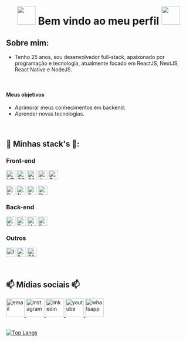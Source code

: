 <h1 align='center'>
 <strong>
  <img src="https://media.giphy.com/media/WUlplcMpOCEmTGBtBW/giphy.gif" width="50">
   Bem vindo ao meu perfil
  <img src="https://media.giphy.com/media/WUlplcMpOCEmTGBtBW/giphy.gif" width="50">
 </strong>
</h1>

## Sobre mim:
 - Tenho 25 anos, sou desenvolvedor full-stack, apaixonado por programação e tecnologia, atualmente focado em ReactJS, NextJS, React Native e NodeJS.
 
 <br>
 
 #### Meus objetivos
 + Aprimorar meus conhecimentos em backend;
 + Aprender novas tecnologias.

<br>
   
 
## 🚀 Minhas stack's 🚀:

 ### Front-end

<p>
 <img alt="HTML5" height="25" align="center" src="https://img.shields.io/badge/HTML5-E34F26?style=flat&logo=html5&logoColor=white" />
 <img alt="CSS3" height="25" align="center" src="https://img.shields.io/badge/CSS3-1572B6?style=flat&logo=css3&logoColor=white" />
 <img alt="SASS" height="25" align="center" src="https://img.shields.io/badge/Sass-CC6699?style=flat&logo=sass&logoColor=white" />
 <img alt="JavaScript" height="25" align="center" src="https://img.shields.io/badge/JavaScript-323330?style=flat&logo=javascript&logoColor=F7DF1E" />
 <img alt="TypeScript" height="25" align="center" src="https://img.shields.io/badge/TypeScript-007ACC?style=flat&logo=typescript&logoColor=white" />

 <br>
 <br>
  <img alt="React" height="25" align="center" src="https://img.shields.io/badge/React-20232A?style=flat&logo=react&logoColor=61DAFB"/>
  <img alt="NextJS" height="25" align="center" src="https://img.shields.io/badge/NextJS-20232A?style=flat&logo=next.js&logoColor=61DAFB"/>
  <img alt="Bootstrap" height="25" align="center" src="https://img.shields.io/badge/Bootstrap-563D7C?style=flat&logo=bootstrap&logoColor=white" />
  <img alt="Styled-Components" height="25" align="center" src="https://img.shields.io/badge/Styled--Components-DB7093?style=flat&logo=styled-components&logoColor=white" />
</p>
 
### Back-end

<p>
 <img alt="NodeJS" height="25" align="center" src="https://img.shields.io/badge/Node.js-43853D?style=flat&logo=node.js&logoColor=white"/>
 <img alt="TypeScript" height="25" align="center" src="https://img.shields.io/badge/TypeScript-007ACC?style=flat&logo=typescript&logoColor=white" />
 <img alt="Heroku" height="25" align="center" src="https://img.shields.io/badge/-Heroku-430098?style=flat&logo=heroku&logoColor=white" />
 <img alt="Swagger" height="25" align="center" src="https://img.shields.io/badge/-Swagger-85EA2D?style=flat&logo=swagger&logoColor=white" />
</p>

### Outros

<p>
 <img alt="Insomnia" height="25" align="center" src="https://img.shields.io/badge/-Insomnia-5849BE?style=flat&logo=insomnia&logoColor=white" />
 <img alt="Prettier" height="25" align="center" src="https://img.shields.io/badge/-Prettier-F7B93E?style=flat&logo=prettier&logoColor=white" />
 <img alt="ESLint" height="25" align="center" src="https://img.shields.io/badge/-ESLint-4B32C3?style=flat&logo=eslint&logoColor=white" />
</p>

 <br>

## 📫 Mídias sociais 📫
<div>
<!--    <a href="https://darkwood.fr"><img src="https://img.icons8.com/fluent/96/000000/domain.png" alt="darkwood"/></a> -->
 <a href="mailto:carlosdoria953@gmail.com" target="_blank">
   <img height="50" width="50" src="https://img.icons8.com/color/96/000000/gmail.png" alt="email"/>
 </a>
 <a href="https://www.instagram.com/carlosc.doria" target="_blank">
   <img height="50" width="50" src="https://img.icons8.com/color/96/000000/instagram-new.png" alt="instagram"/>
 </a>
 <a href="https://www.linkedin.com/in/carlos-d%C3%B3ria-877122199/" target="_blank">
   <img height="50" width="50" src="https://img.icons8.com/color/96/000000/linkedin.png" alt="linkedin"/>
 </a>
   <a href="https://www.youtube.com/channel/UC4uXNuL38Q2mbMtZ0Spm3Vg/videos" target="_blank">
    <img height="50" width="50" src="https://img.icons8.com/color/96/000000/youtube.png" alt="youtube"/>
 </a>
  </a>
   <a href="https://api.whatsapp.com/send?phone=5582988970954" target="_blank">
    <img height="50" width="50" src="https://img.icons8.com/color/96/000000/whatsapp.png" alt="whatsapp"/>
 </a>
<!--   <a href="https://twitter.com/matyo91"><img src="https://img.icons8.com/color/96/000000/twitter-squared.png" alt="twitter"/></a> -->
<!--   <a href="https://www.twitch.tv/matyo913"><img src="https://img.icons8.com/color/96/000000/twitch--v2.png" alt="twitch"/></a> -->
<!--   <a href="https://fr.pinterest.com/matyo91"><img src="https://img.icons8.com/color/96/000000/pinterest--v1.png" alt="pinterest"/></a> -->
<!--   <a href="https://soundcloud.com/matyo91"><img src="https://img.icons8.com/color/96/000000/soundcloud.png" alt="soundcloud"/></a> -->
<!--   <a href="https://soundcloud.com/djmatyo91"><img src="https://img.icons8.com/color/96/000000/soundcloud.png" alt="soundcloud"/></a> -->
<!--   <a href="https://medium.com/@matyo91"><img src="https://img.icons8.com/color/96/000000/medium-logo.png" alt="medium"/></a> -->
<!--   <a href="https://www.mixcloud.com/matyo91"><img src="https://img.icons8.com/windows/96/000000/mixcloud.png" alt="mixcloud"/></a> -->
<!--   <a href="https://keybase.io/matyo91"><img src="https://img.icons8.com/windows/96/000000/keybase2.png" alt="keybase"/></a> -->
<!--   <a href="https://steamcommunity.com/id/matyo91"><img src="https://img.icons8.com/fluent/96/000000/steam.png" alt="steam"/></a> -->
<!--   <a href="https://vk.com/matyo91"><img src="https://img.icons8.com/nolan/96/vk-circled.png" alt="vk"/></a> -->
<!--   <a href="https://open.spotify.com/user/matyo91"><img src="https://img.icons8.com/color/96/000000/spotify--v1.png" alt="spotify"/></a> -->
<!--   <a href="https://tripadvisor.com/members/matyo91"><img src="https://img.icons8.com/color/96/000000/tripadvisor.png" alt="tripadvisor"/></a> -->
<!--   <a href="https://www.bandcamp.com/matyo91"><img src="https://img.icons8.com/nolan/96/bandcamp-button.png" alt="bandcamp"/></a> -->
<!--   <a href="https://stackoverflow.com/users/4027349/mathieu-ledru"><img src="https://img.icons8.com/color/96/000000/stackoverflow.png" alt="stackoverflow"/></a> -->
<!--   <a href="https://connect.symfony.com/profile/matyo91"><img src="https://img.icons8.com/color/96/000000/symfony.png" alt="symfony"/></a> -->
<!--   <a href="https://hub.docker.com/u/matyo91"><img src="https://img.icons8.com/color/96/000000/docker.png" alt="docker"/></a> -->
<!--   <a href="mailto:Matyo#2285"><img src="https://img.icons8.com/color/96/000000/battle-net.png" alt="battle.net"/></a> -->
<!--   <a href="mailto:matyo91#0417"><img src="https://img.icons8.com/color/96/000000/discord-logo.png" alt="discord"/></a> -->
</div>

<br>

[![Top Langs](https://github-readme-stats.vercel.app/api/top-langs/?username=carlosdoria&langs_count=6&theme=radical&layout=compact&card_width=360)](https://github.com/carlosdoria)
 
<!--
 Me chamo Carlos e sou desenvolvedor junior, focando em front-end 

- 🔭 I’m currently working on ...
- 🌱 I’m currently learning ...
- 👯 I’m looking to collaborate on ...
- 🤔 I’m looking for help with ...
- 💬 Ask me about ...
- 📫 How to reach me: ...
- 😄 Pronouns: ...
- ⚡ Fun fact: ...
-->
